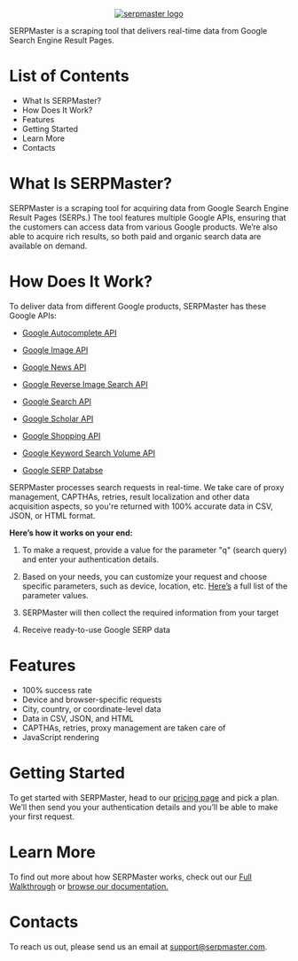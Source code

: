 <p align="center">
    <a href="https://serpmaster.com/"><img src="https://serpmaster.com/static/a528fb5d522744dc3d2b2c1cbc4fcdfa/3f491/logo.webp" alt="serpmaster logo"></a>
  </a>
</p>

SERPMaster is a scraping tool that delivers real-time data from Google Search Engine Result Pages.

# List of Contents

- What Is SERPMaster?
- How Does It Work?
- Features
- Getting Started
- Learn More
- Contacts

# What Is SERPMaster? 

SERPMaster is a scraping tool for acquiring data from Google Search Engine Result Pages (SERPs.) The tool features multiple Google APIs, ensuring that the customers can access data from various Google products. We’re also able to acquire rich results, so both paid and organic search data are available on demand.

# How Does It Work? 

To deliver data from different Google products, SERPMaster has these Google APIs:

- [Google Autocomplete API ](https://serpmaster.com/products/google-autocomplete-api/) 

- [Google Image API](https://serpmaster.com/products/google-image-search-api/)

- [Google News API](https://serpmaster.com/products/google-news-api/)

- [Google Reverse Image Search API](https://serpmaster.com/products/google-reverse-image-search-api/)

- [Google Search API](https://serpmaster.com/products/google-search-api/)

- [Google Scholar API](https://serpmaster.com/products/google-scholar-api/)

- [Google Shopping API](https://serpmaster.com/products/google-shopping-api/)

- [Google Keyword Search Volume API](https://serpmaster.com/products/keyword-search-volume-api/)

- [Google SERP Databse](https://serpmaster.com/products/serp-database/) 

SERPMaster processes search requests in real-time. We take care of proxy management, CAPTHAs, retries, result localization and other data acquisition aspects, so you're returned with 100% accurate data in CSV, JSON, or HTML format.  

**Here’s how it works on your end:** 

1. To make a request, provide a value for the parameter "q" (search query) and enter your authentication details. 

2. Based on your needs, you can customize your request and choose specific parameters, such as device, location, etc. [Here’s](https://docs.serpmaster.com/docs/parameter-values) a full list of the parameter values. 

3. SERPMaster will then collect the required information from your target

3. Receive ready-to-use Google SERP data

# Features

- 100% success rate
- Device and browser-specific requests
- City, country, or coordinate-level data
- Data in CSV, JSON, and HTML 
- CAPTHAs, retries, proxy management are taken care of
- JavaScript rendering 

# Getting Started

To get started with SERPMaster, head to our [pricing page](https://serpmaster.com/pricing/) and pick a plan. We’ll then send you your authentication details and you’ll be able to make your first request. 

# Learn More 

To find out more about how SERPMaster works, check out our [Full Walkthrough](https://serpmaster.com/walkthrough/) or [browse our documentation.](https://docs.serpmaster.com/docs/quick-start-guide)

# Contacts  
To reach us out, please send us an email at support@serpmaster.com. 
